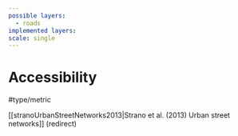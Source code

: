 ```yaml
---
possible layers:
  - roads
implemented layers: 
scale: single
---
```

# Accessibility
#type/metric 

[[stranoUrbanStreetNetworks2013|Strano et al. (2013) Urban street networks]] (redirect)